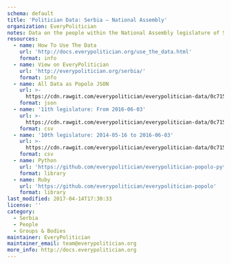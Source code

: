 ```yaml
---
schema: default
title: 'Politician Data: Serbia — National Assembly'
organization: EveryPolitician
notes: Data on the people within the National Assembly legislature of Serbia.
resources:
  - name: How To Use The Data
    url: 'http://docs.everypolitician.org/use_the_data.html'
    format: info
  - name: View on EveryPolitician
    url: 'http://everypolitician.org/serbia/'
    format: info
  - name: All Data as Popolo JSON
    url: >-
      https://cdn.rawgit.com/everypolitician/everypolitician-data/0c715557965c154ede6f1db95378f0e3d422d245/data/Serbia/National_Assembly/ep-popolo-v1.0.json
    format: json
  - name: '11th legislature: From 2016-06-03'
    url: >-
      https://cdn.rawgit.com/everypolitician/everypolitician-data/0c715557965c154ede6f1db95378f0e3d422d245/data/Serbia/National_Assembly/term-11.csv
    format: csv
  - name: '10th legislature: 2014-05-16 to 2016-06-03'
    url: >-
      https://cdn.rawgit.com/everypolitician/everypolitician-data/0c715557965c154ede6f1db95378f0e3d422d245/data/Serbia/National_Assembly/term-10.csv
    format: csv
  - name: Python
    url: 'https://github.com/everypolitician/everypolitician-popolo-python'
    format: library
  - name: Ruby
    url: 'https://github.com/everypolitician/everypolitician-popolo'
    format: library
last_modified: 2017-04-14T17:30:33
license: ''
category:
  - Serbia
  - People
  - Groups & Bodies
maintainer: EveryPolitician
maintainer_email: team@everypolitician.org
more_info: http://docs.everypolitician.org
---
```

